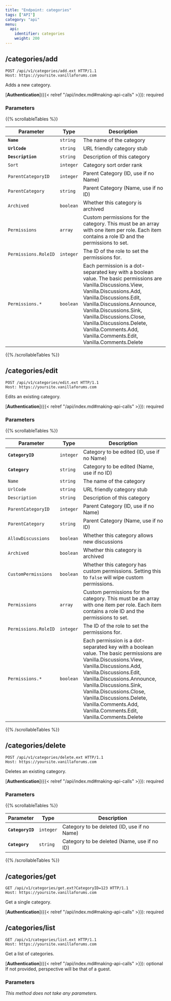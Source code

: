 ```yaml
---
title: "Endpoint: categories"
tags: ["API"]
category: "api"
menu:
  api:
    identifier: categories
    weight: 200
---
```


## /categories/add

```http
POST /api/v1/categories/add.ext HTTP/1.1
Host: https://yoursite.vanillaforums.com
```

Adds a new category.

[__Authentication__]({{< relref "/api/index.md#making-api-calls" >}}): required

### Parameters

{{% scrollableTables %}}

Parameter           | Type      | Description
---                 | ---       | ---
__`Name`__          | `string`  | The name of the category
__`UrlCode`__       | `string`  | URL friendly category stub
__`Description`__   | `string`  | Description of this category
`Sort`              | `integer` | Category sort order rank
`ParentCategoryID`  | `integer` | Parent Category (ID, use if no Name)
`ParentCategory`    | `string`  | Parent Category (Name, use if no ID)
`Archived`          | `boolean` | Whether this category is archived
`Permissions`       | `array`   | Custom permissions for the category. This must be an array with one item per role. Each item contains a role ID and the permissions to set.
`Permissions.RoleID`| `integer` | The ID of the role to set the permissions for.
`Permissions.*`     | `boolean` | Each permission is a dot-separated key with a boolean value. The basic permissions are Vanilla.Discussions.View, Vanilla.Discussions.Add, Vanilla.Discussions.Edit, Vanilla.Discussions.Announce, Vanilla.Discussions.Sink, Vanilla.Discussions.Close, Vanilla.Discussions.Delete, Vanilla.Comments.Add, Vanilla.Comments.Edit, Vanilla.Comments.Delete

{{% /scrollableTables %}}

## /categories/edit

```http
POST /api/v1/categories/edit.ext HTTP/1.1
Host: https://yoursite.vanillaforums.com
```

Edits an existing category.

[__Authentication__]({{< relref "/api/index.md#making-api-calls" >}}): required

### Parameters

{{% scrollableTables %}}

Parameter           | Type      | Description
---                 | ---       | ---
__`CategoryID`__    | `integer` | Category to be edited (ID, use if no Name)
__`Category`__      | `string`  | Category to be edited (Name, use if no ID)
`Name`              | `string`  | The name of the category
`UrlCode`           | `string`  | URL friendly category stub
`Description`       | `string`  | Description of this category
`ParentCategoryID`  | `integer` | Parent Category (ID, use if no Name)
`ParentCategory`    | `string`  | Parent Category (Name, use if no ID)
`AllowDiscussions`  | `boolean` | Whether this category allows new discussions
`Archived`          | `boolean` | Whether this category is archived
`CustomPermissions` | `boolean` | Whether this category has custom permissions. Setting this to `false` will wipe custom permissions.
`Permissions`       | `array`   | Custom permissions for the category. This must be an array with one item per role. Each item contains a role ID and the permissions to set.
`Permissions.RoleID`| `integer` | The ID of the role to set the permissions for.
`Permissions.*`     | `boolean` | Each permission is a dot-separated key with a boolean value. The basic permissions are Vanilla.Discussions.View, Vanilla.Discussions.Add, Vanilla.Discussions.Edit, Vanilla.Discussions.Announce, Vanilla.Discussions.Sink, Vanilla.Discussions.Close, Vanilla.Discussions.Delete, Vanilla.Comments.Add, Vanilla.Comments.Edit, Vanilla.Comments.Delete

{{% /scrollableTables %}}

## /categories/delete

```http
POST /api/v1/categories/delete.ext HTTP/1.1
Host: https://yoursite.vanillaforums.com
```

Deletes an existing category.

[__Authentication__]({{< relref "/api/index.md#making-api-calls" >}}): required

### Parameters

{{% scrollableTables %}}

Parameter           | Type      | Description
---                 | ---       | ---
__`CategoryID`__    | `integer` | Category to be deleted (ID, use if no Name)
__`Category`__      | `string`  | Category to be deleted (Name, use if no ID)

{{% /scrollableTables %}}

## /categories/get

```http
GET /api/v1/categories/get.ext?CategoryID=123 HTTP/1.1
Host: https://yoursite.vanillaforums.com
```

Get a single category.

[__Authentication__]({{< relref "/api/index.md#making-api-calls" >}}): required

## /categories/list

```http
GET /api/v1/categories/list.ext HTTP/1.1
Host: https://yoursite.vanillaforums.com
```

Get a list of categories.

[__Authentication__]({{< relref "/api/index.md#making-api-calls" >}}): optional  
If not provided, perspective will be that of a guest.

### Parameters

_This method does not take any parameters._

